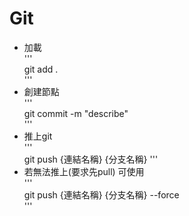 # Git  
  
  
- 加載    
'''  
git add .   
'''  
- 創建節點    
'''  
git commit -m "describe"   
'''  
- 推上git   
'''  
git push {連結名稱} {分支名稱}
'''  
- 若無法推上(要求先pull)  可使用   
'''  
git push {連結名稱} {分支名稱} --force   
'''  
